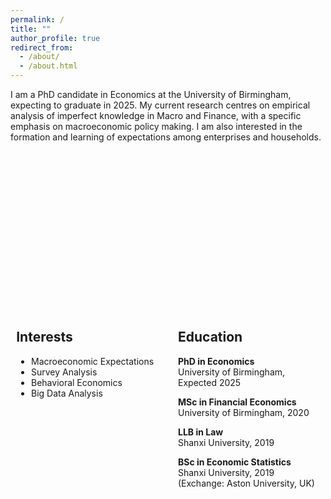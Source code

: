 ```yaml
---
permalink: /
title: ""
author_profile: true
redirect_from: 
  - /about/
  - /about.html
---
```


I am a PhD candidate in Economics at the University of Birmingham, expecting to graduate in 2025. My current research centres on empirical analysis of imperfect knowledge in Macro and Finance, with a specific emphasis on macroeconomic policy making. I am also interested in the formation and learning of expectations among enterprises and households.

<div style="display: flex; justify-content: center; gap: 2rem; padding-top: 100px; margin-top: 150px;">
    <!-- 左边的 Interests 和右边的 Education 保持不变 -->
</div>

<div style="display: flex; justify-content: center; gap: 2rem; padding-top: 20px;">
  <!-- Left Column: Interests -->
  <div style="width: 45%;">
    <h2>Interests</h2>
    <ul>
      <li>Macroeconomic Expectations</li>
      <li>Survey Analysis</li>
      <li>Behavioral Economics</li>
      <li>Big Data Analysis</li>
    </ul>
  </div>

  <!-- Right Column: Education -->
  <div style="width: 45%;">
    <h2>Education</h2>
    <p><strong>PhD in Economics</strong><br>University of Birmingham, Expected 2025</p>
    <p><strong>MSc in Financial Economics</strong><br>University of Birmingham, 2020</p>
    <p><strong>LLB in Law</strong><br>Shanxi University, 2019</p>
    <p><strong>BSc in Economic Statistics</strong><br>Shanxi University, 2019 (Exchange: Aston University, UK)</p>
  </div>
</div>
